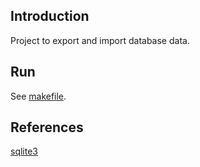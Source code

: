 ## Introduction

Project to export and import database data.

## Run

See [makefile](makefile).

## References

[sqlite3](https://docs.python.org/3/library/sqlite3.html)
